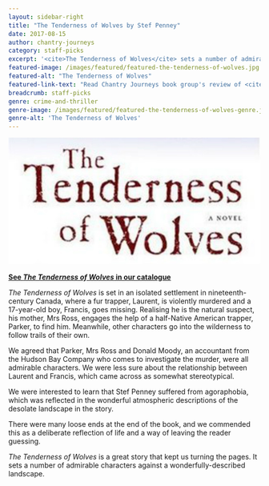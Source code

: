 ```yaml
---
layout: sidebar-right
title: "The Tenderness of Wolves by Stef Penney"
date: 2017-08-15
author: chantry-journeys
category: staff-picks
excerpt: '<cite>The Tenderness of Wolves</cite> sets a number of admirable characters against a wonderfully-described landscape.'
featured-image: /images/featured/featured-the-tenderness-of-wolves.jpg
featured-alt: "The Tenderness of Wolves"
featured-link-text: "Read Chantry Journeys book group's review of <cite>The Tenderness of Wolves</cite>"
breadcrumb: staff-picks
genre: crime-and-thriller
genre-image: /images/featured/featured-the-tenderness-of-wolves-genre.jpg
genre-alt: 'The Tenderness of Wolves'
---
```


![The Tenderness of Wolves](/images/featured/featured-the-tenderness-of-wolves.jpg)

**[See <cite>The Tenderness of Wolves</cite> in our catalogue](https://suffolk.spydus.co.uk/cgi-bin/spydus.exe/ENQ/OPAC/BIBENQ?BRN=1927497)**

<cite>The Tenderness of Wolves</cite> is set in an isolated settlement in nineteenth-century Canada, where a fur trapper, Laurent, is violently murdered and a 17-year-old boy, Francis, goes missing. Realising he is the natural suspect, his mother, Mrs Ross, engages the help of a half-Native American trapper, Parker, to find him. Meanwhile, other characters go into the wilderness to follow trails of their own.

We agreed that Parker, Mrs Ross and Donald Moody, an accountant from the Hudson Bay Company who comes to investigate the murder, were all admirable characters. We were less sure about the relationship between Laurent and Francis, which came across as somewhat stereotypical.

We were interested to learn that Stef Penney suffered from agoraphobia, which was reflected in the wonderful atmospheric descriptions of the desolate landscape in the story.

There were many loose ends at the end of the book, and we commended this as a deliberate reflection of life and a way of leaving the reader guessing.

<cite>The Tenderness of Wolves</cite> is a great story that kept us turning the pages. It sets a number of admirable characters against a wonderfully-described landscape.
